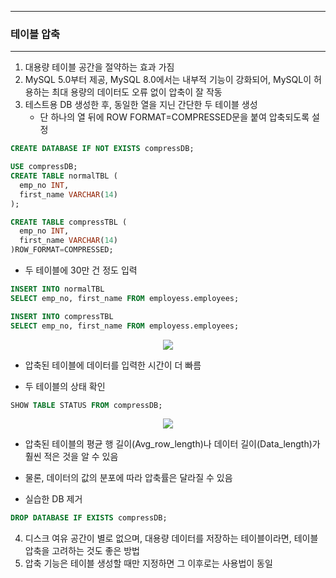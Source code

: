 -----
### 테이블 압축
-----
1. 대용량 테이블 공간을 절약하는 효과 가짐
2. MySQL 5.0부터 제공, MySQL 8.0에서는 내부적 기능이 강화되어, MySQL이 허용하는 최대 용량의 데이터도 오류 없이 압축이 잘 작동
3. 테스트용 DB 생성한 후, 동일한 열을 지닌 간단한 두 테이블 생성
   - 단 하나의 열 뒤에 ROW FORMAT=COMPRESSED문을 붙여 압축되도록 설정
```sql
CREATE DATABASE IF NOT EXISTS compressDB;

USE compressDB;
CREATE TABLE normalTBL (
  emp_no INT,
  first_name VARCHAR(14)
);

CREATE TABLE compressTBL (
  emp_no INT,
  first_name VARCHAR(14)
)ROW_FORMAT=COMPRESSED;
```

  - 두 테이블에 30만 건 정도 입력
```sql
INSERT INTO normalTBL
SELECT emp_no, first_name FROM employess.employees;

INSERT INTO compressTBL
SELECT emp_no, first_name FROM employess.employees;
```
<div align="center">
<img src="https://github.com/sooyounghan/Data-Base/assets/34672301/cb659b7a-aea8-4c49-9ec3-6e30f92b5fa9">
</div>

  - 압축된 테이블에 데이터를 입력한 시간이 더 빠름

  - 두 테이블의 상태 확인
```sql
SHOW TABLE STATUS FROM compressDB;
```
<div align="center">
<img src="https://github.com/sooyounghan/Data-Base/assets/34672301/756284b3-373b-426c-aa05-5864b33f3f23">
</div>

  - 압축된 테이블의 평균 행 길이(Avg_row_length)나 데이터 길이(Data_length)가 훨씬 적은 것을 알 수 있음
  - 물론, 데이터의 값의 분포에 따라 압축률은 달라질 수 있음

  - 실습한 DB 제거
```sql
DROP DATABASE IF EXISTS compressDB;
```

4. 디스크 여유 공간이 별로 없으며, 대용량 데이터를 저장하는 테이블이라면, 테이블 압축을 고려하는 것도 좋은 방법
5. 압축 기능은 테이블 생성할 때만 지정하면 그 이후로는 사용법이 동일

